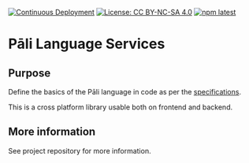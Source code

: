 [![Continuous Deployment](https://github.com/digitalpalitools/pali-language-services/workflows/Continuous%20Deployment/badge.svg)](https://github.com/digitalpalitools/lib/actions?query=workflow%3A%22Continuous+Deployment%22) [![License: CC BY-NC-SA 4.0](https://img.shields.io/badge/License-CC%20BY--NC--SA%204.0-lightgrey.svg)](https://creativecommons.org/licenses/by-nc-sa/4.0/) [![npm latest](https://img.shields.io/npm/v/@digitalpalitools/pali-language-services/latest.svg)](https://www.npmjs.com/package/@digitalpalitools/pali-language-services)

# Pāli Language Services

## Purpose

Define the basics of the Pāli language in code as per the [specifications](http://bit.ly/dptvision).

This is a cross platform library usable both on frontend and backend.

## More information

See project repository for more information.
